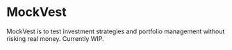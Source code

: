 # MockVest

MockVest is to test investment strategies and portfolio management without risking real money. Currently WIP.
